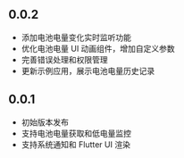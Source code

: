 ## 0.0.2

* 添加电池电量变化实时监听功能
* 优化电池电量 UI 动画组件，增加自定义参数
* 完善错误处理和权限管理
* 更新示例应用，展示电池电量历史记录

## 0.0.1

* 初始版本发布
* 支持电池电量获取和低电量监控
* 支持系统通知和 Flutter UI 渲染
